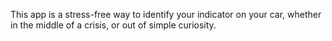 This app is a stress-free way to identify your indicator on your car, whether in the middle of a crisis, or out of simple curiosity. 
